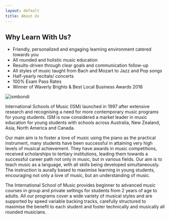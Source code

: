 ```yaml
---
layout: default
title: About Us
---
```


## Why Learn With Us?

- Friendly, personalized and engaging learning environment catered towards you
- All rounded and holistic music education
- Results-driven through clear goals and communication follow-up
- All styles of music taught from Bach and Mozart to Jazz and Pop songs
- Half-yearly recitals/ concerts
- 100% Exam Pass Rates
- Winner of Waverly Brights & Best Local Business Awards 2018

<img class="w-100" srcset="
images/music_lessons_bondi-1x.jpeg 1x,
images/music_lessons_bondi-2x.jpeg 2x,
images/music_lessons_bondi-3x.jpeg 3x"
src="images/music_lessons_bondi-1x.jpeg" alt="ismbondi"/>

International Schools of Music (ISM) launched in 1997 after extensive research and recognising a need for more contemporary music programs for young students. ISM is now considered a market leader in music education for young students with schools across Australia, New Zealand, Asia, North America and Canada.

Our main aim is to foster a love of music using the piano as the practical instrument, many students have been successful in attaining very high levels of musical achievement. They have awards in music competitions, received scholarships to tertiary institutions, leading them towards a successful career path not only in music, but in various fields.
Our aim is to teach music as a language, with all skills being developed simultaneously. The instruction is aurally based to maximise learning in young students, encouraging not only a love of music, but an understanding of music.

The International School of Music provides beginner to advanced music courses in group and private settings for students from 2 years of age to adults. All our programs cover a wide variety of musical styles and are supported by speed variable backing tracks, carefully structured to maximise the benefit to each student and foster technically and musically all rounded musicians.
